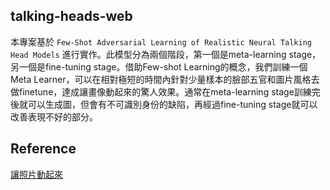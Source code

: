 ## talking-heads-web
本專案基於 `Few-Shot Adversarial Learning of Realistic Neural Talking Head Models` 進行實作。此模型分為兩個階段，第一個是meta-learning stage，另一個是fine-tuning stage。借助Few-shot Learning的概念，我們訓練一個Meta Learner，可以在相對極短的時間內針對少量樣本的臉部五官和圖片風格去做finetune，達成讓畫像動起來的驚人效果。通常在meta-learning stage訓練完後就可以生成圖，但會有不可識別身份的缺陷，再經過fine-tuning stage就可以改善表現不好的部分。


## Reference
[讓照片動起來](https://medium.com/ai-academy-taiwan/%E8%AE%93%E7%85%A7%E7%89%87%E5%8B%95%E8%B5%B7%E4%BE%86-69d055ac37ff)
